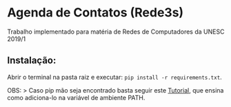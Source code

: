 # Agenda de Contatos (Rede3s)

Trabalho implementado para matéria de Redes de Computadores da UNESC 2019/1

## Instalação:
Abrir o terminal na pasta raiz e executar: `pip install -r requirements.txt`. 

OBS: > Caso pip mão seja encontrado basta seguir este [Tutorial](https://dicasdepython.com.br/resolvido-pip-nao-e-reconhecido-como-um-comando-interno/), que ensina como adiciona-lo na variável de ambiente PATH.

